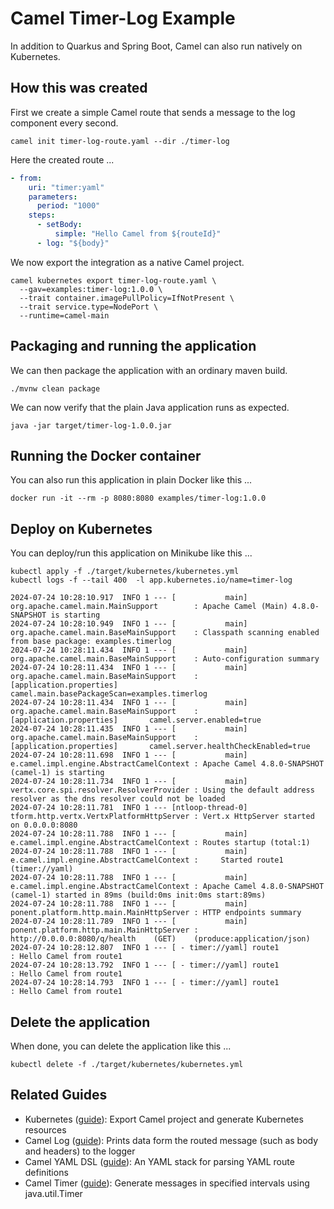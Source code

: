 # Camel Timer-Log Example

In addition to Quarkus and Spring Boot, Camel can also run natively on Kubernetes. 

## How this was created

First we create a simple Camel route that sends a message to the log component every second.

```shell 
camel init timer-log-route.yaml --dir ./timer-log
```

Here the created route ...

```yaml
- from:
    uri: "timer:yaml"
    parameters:
      period: "1000"
    steps:
      - setBody:
          simple: "Hello Camel from ${routeId}"
      - log: "${body}"
```

We now export the integration as a native Camel project.

```shell 
camel kubernetes export timer-log-route.yaml \
  --gav=examples:timer-log:1.0.0 \
  --trait container.imagePullPolicy=IfNotPresent \
  --trait service.type=NodePort \
  --runtime=camel-main
```

## Packaging and running the application

We can then package the application with an ordinary maven build.

```shell
./mvnw clean package
```

We can now verify that the plain Java application runs as expected.

```shell
java -jar target/timer-log-1.0.0.jar
```

## Running the Docker container

You can also run this application in plain Docker like this ...

```shell
docker run -it --rm -p 8080:8080 examples/timer-log:1.0.0 
```

## Deploy on Kubernetes

You can deploy/run this application on Minikube like this ...

```shell
kubectl apply -f ./target/kubernetes/kubernetes.yml
kubectl logs -f --tail 400  -l app.kubernetes.io/name=timer-log

2024-07-24 10:28:10.917  INFO 1 --- [           main] org.apache.camel.main.MainSupport        : Apache Camel (Main) 4.8.0-SNAPSHOT is starting
2024-07-24 10:28:10.949  INFO 1 --- [           main] org.apache.camel.main.BaseMainSupport    : Classpath scanning enabled from base package: examples.timerlog
2024-07-24 10:28:11.434  INFO 1 --- [           main] org.apache.camel.main.BaseMainSupport    : Auto-configuration summary
2024-07-24 10:28:11.434  INFO 1 --- [           main] org.apache.camel.main.BaseMainSupport    :     [application.properties]       camel.main.basePackageScan=examples.timerlog
2024-07-24 10:28:11.434  INFO 1 --- [           main] org.apache.camel.main.BaseMainSupport    :     [application.properties]       camel.server.enabled=true
2024-07-24 10:28:11.435  INFO 1 --- [           main] org.apache.camel.main.BaseMainSupport    :     [application.properties]       camel.server.healthCheckEnabled=true
2024-07-24 10:28:11.698  INFO 1 --- [           main] e.camel.impl.engine.AbstractCamelContext : Apache Camel 4.8.0-SNAPSHOT (camel-1) is starting
2024-07-24 10:28:11.734  INFO 1 --- [           main] vertx.core.spi.resolver.ResolverProvider : Using the default address resolver as the dns resolver could not be loaded
2024-07-24 10:28:11.781  INFO 1 --- [ntloop-thread-0] tform.http.vertx.VertxPlatformHttpServer : Vert.x HttpServer started on 0.0.0.0:8080
2024-07-24 10:28:11.788  INFO 1 --- [           main] e.camel.impl.engine.AbstractCamelContext : Routes startup (total:1)
2024-07-24 10:28:11.788  INFO 1 --- [           main] e.camel.impl.engine.AbstractCamelContext :     Started route1 (timer://yaml)
2024-07-24 10:28:11.788  INFO 1 --- [           main] e.camel.impl.engine.AbstractCamelContext : Apache Camel 4.8.0-SNAPSHOT (camel-1) started in 89ms (build:0ms init:0ms start:89ms)
2024-07-24 10:28:11.788  INFO 1 --- [           main] ponent.platform.http.main.MainHttpServer : HTTP endpoints summary
2024-07-24 10:28:11.789  INFO 1 --- [           main] ponent.platform.http.main.MainHttpServer :     http://0.0.0.0:8080/q/health    (GET)    (produce:application/json)
2024-07-24 10:28:12.807  INFO 1 --- [ - timer://yaml] route1                                   : Hello Camel from route1
2024-07-24 10:28:13.792  INFO 1 --- [ - timer://yaml] route1                                   : Hello Camel from route1
2024-07-24 10:28:14.793  INFO 1 --- [ - timer://yaml] route1                                   : Hello Camel from route1
```

## Delete the application

When done, you can delete the application like this ...

```shell
kubectl delete -f ./target/kubernetes/kubernetes.yml
```

## Related Guides

- Kubernetes ([guide](https://camel.apache.org/manual/camel-jbang-kubernetes.html)): Export Camel project and generate Kubernetes resources
- Camel Log ([guide](https://camel.apache.org/components/log-component.html)): Prints data form the routed message (such as body and headers) to the logger
- Camel YAML DSL ([guide](https://camel.apache.org/components/others/yaml-dsl.html)): An YAML stack for parsing YAML route definitions
- Camel Timer ([guide](https://camel.apache.org/components/timer-component.html)): Generate messages in specified intervals using java.util.Timer
